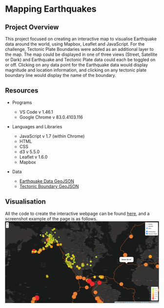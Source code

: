 # Mapping Earthquakes

## Project Overview

This project focused on creating an interactive map to visualise Earthquake data around the world, using Mapbox, Leaflet and JavaScript. For the challenge, Tectonic Plate Boundaries were added as an additional layer to the map. The map could be displayed in one of three views (Street, Satellite or Dark) and Earthquake and Tectonic Plate data could each be toggled on or off. Clicking on any data point for the Earthquake data would display magnitude and location information, and clicking on any tectonic plate boundary line would display the name of the boundary.

## Resources

* Programs
    * VS Code v 1.46.1
    * Google Chrome v 83.0.4103.116

* Languages and Libraries
    * JavaScript v 1.7 (within Chrome)
    * HTML
    * CSS
    * d3 v 5.5.0
    * Leaflet v 1.6.0
    * Mapbox

* Data
    * [Earthquake Data GeoJSON](https://earthquake.usgs.gov/earthquakes/feed/v1.0/summary/all_week.geojson)
    * [Tectonic Boundary GeoJSON](https://raw.githubusercontent.com/fraxen/tectonicplates/master/GeoJSON/PB2002_boundaries.json)

## Visualisation

All the code to create the interactive webpage can be found [here](), and a screenshot example of the page is as follows. 
![Challege Map](https://github.com/Alyssa-CG/Module13-Mapping_Earthquakes/blob/master/Earthquake_Challenge/static/images/Challenge_Map.png)